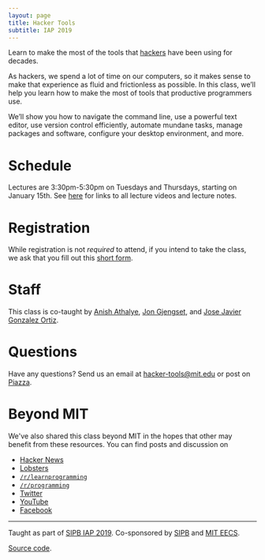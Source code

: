 ```yaml
---
layout: page
title: Hacker Tools
subtitle: IAP 2019
---
```


Learn to make the most of the tools that
[hackers](https://en.wikipedia.org/wiki/Hacker_culture) have been using for
decades.

As hackers, we spend a lot of time on our computers, so it makes sense to make
that experience as fluid and frictionless as possible. In this class, we’ll
help you learn how to make the most of tools that productive programmers use.

We’ll show you how to navigate the command line, use a powerful text editor,
use version control efficiently, automate mundane tasks, manage packages and
software, configure your desktop environment, and more.

# Schedule

Lectures are 3:30pm-5:30pm on Tuesdays and Thursdays, starting on January 15th.
See [here](/lectures/) for links to all lecture videos and lecture notes.

# Registration

While registration is not _required_ to attend, if you intend to take the
class, we ask that you fill out this [short
form](https://goo.gl/forms/HSdsUQ204Ow8BgUs2).

# Staff

This class is co-taught by [Anish Athalye](https://www.anishathalye.com/), [Jon
Gjengset](https://thesquareplanet.com/), and [Jose Javier Gonzalez
Ortiz](http://josejg.com/).

# Questions

Have any questions? Send us an email at
[hacker-tools@mit.edu](mailto:hacker-tools@mit.edu) or post on
[Piazza](https://piazza.com/class/jqjpgaeaz77785).

# Beyond MIT

We've also shared this class beyond MIT in the hopes that other may
benefit from these resources. You can find posts and discussion on

 - [Hacker News](https://news.ycombinator.com/item?id=19078281)
 - [Lobsters](https://lobste.rs/s/h6157x/mit_hacker_tools_lecture_series_on)
 - [`/r/learnprogramming`](https://www.reddit.com/r/learnprogramming/comments/an42uu/mit_hacker_tools_a_lecture_series_on_programmer/)
 - [`/r/programming`](https://www.reddit.com/r/programming/comments/an3xki/mit_hacker_tools_a_lecture_series_on_programmer/)
 - [Twitter](https://twitter.com/Jonhoo/status/1091896192332693504)
 - [YouTube](https://www.youtube.com/playlist?list=PLyzOVJj3bHQuiujH1lpn8cA9dsyulbYRv)
 - [Facebook](https://www.facebook.com/jonhoo/posts/10161566630165387)

---

<div class="small center">
<p>Taught as part of <a href="https://sipb.mit.edu/iap/">SIPB IAP 2019</a>. Co-sponsored by <a href="https://sipb.mit.edu/">SIPB</a> and <a href="https://www.eecs.mit.edu/">MIT EECS</a>.</p>
<p><a href="https://github.com/hacker-tools/hacker-tools.github.io">Source code</a>.</p>
</div>
